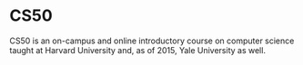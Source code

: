 # CS50

CS50 is an on-campus and online introductory course on computer science taught at Harvard University and, as of 2015, Yale University as well.